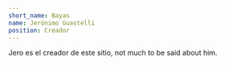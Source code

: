```yaml
---
short_name: Bayas
name: Jerónimo Guastelli
position: Creador
---
```

Jero es el creador de este sitio, not much to be said about him.
